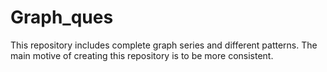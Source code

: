 # Graph_ques
This repository includes complete graph series and different patterns. The main motive of creating this repository is to be more consistent.
